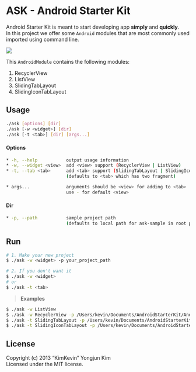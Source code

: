 ASK - Android Starter Kit
=====

Android Starter Kit is meant to start developing app **simply** and **quickly**.  
In this project we offer some `Android` modules that are most commonly used imported using command line.

![](https://github.com/kimkevin/AndroidStarterKit/blob/master/assets/ask.gif)

This `AndroidModule` contains the following modules:

1. RecyclerView
2. ListView
3. SlidingTabLayout 
4. SlidingIconTabLayout 

## Usage
```bash
./ask [options] [dir]
./ask [-w <widget>] [dir]
./ask [-t <tab>] [dir] [args...]
```

#### Options
```bash
* -h, --help           output usage information
* -w, --widget <view>  add <view> support (RecyclerView | ListView) 
* -t, --tab <tab>      add <tab> support (SlidingTabLayout | SlidingIconTabLayout)
                       (defaults to <tab> which has two fragment)

* args...              arguments should be <view> for adding to <tab> 
                       use - for default <view>
```

#### Dir
```bash
* -p, --path           sample project path 
                       (defaults to local path for ask-sample in root project)

```

## Run

```bash
# 1. Make your new project
$ ./ask -w <widget> -p your_project_path 

# 2. If you don't want it
$ ./ask -w <widget>
# or
$ ./ask -t <tab>
```

> **Examples**
```bash
$ ./ask -w ListView 
$ ./ask -w RecyclerView -p /Users/kevin/Documents/AndroidStarterKit/AndroidSample 
$ ./ask -t SlidingTabLayout -p /Users/kevin/Documents/AndroidStarterKit/AndroidSample
$ ./ask -t SlidingIconTabLayout -p /Users/kevin/Documents/AndroidStarterKit/AndroidSample ListView,-,ListView
```

## License

Copyright (c) 2013 “KimKevin” Yongjun Kim  
Licensed under the MIT license.

